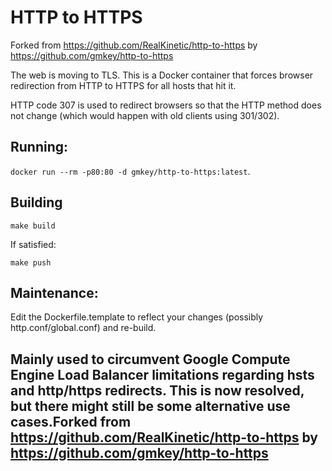 HTTP to HTTPS
=============
Forked from https://github.com/RealKinetic/http-to-https by https://github.com/gmkey/http-to-https

The web is moving to TLS. This is a Docker container that forces browser
redirection from HTTP to HTTPS for all hosts that hit it.

HTTP code 307 is used to redirect browsers so that the HTTP method does not
change (which would happen with old clients using 301/302).

Running:
--------

``docker run --rm -p80:80 -d gmkey/http-to-https:latest``.

Building
--------

``make build``

If satisfied: 

``make push``


Maintenance:
------------
Edit the Dockerfile.template to reflect your changes (possibly http.conf/global.conf) and re-build.

## Mainly used to circumvent Google Compute Engine Load Balancer limitations regarding hsts and http/https redirects. This is now resolved, but there might still be some alternative use cases.Forked from https://github.com/RealKinetic/http-to-https by https://github.com/gmkey/http-to-https
